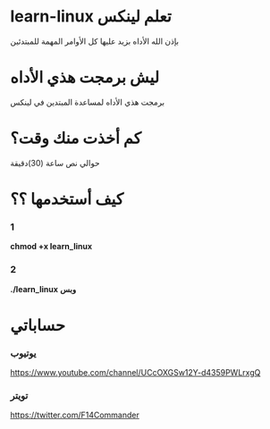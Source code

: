 # learn-linux تعلم لينكس
بإذن الله الأداه بزيد عليها كل الأوامر المهمة للمبتدئين
# ليش برمجت هذي الأداه
برمجت هذي الأداه لمساعدة المبتدين في لينكس
# كم أخذت منك وقت؟
حوالي نص ساعة (30)دقيقة
# كيف أستخدمها ؟؟
### 1 
**chmod +x learn_linux** 
### 2 
**./learn_linux**
**وبس**
# حساباتي
### **يوتيوب** 
https://www.youtube.com/channel/UCcOXGSw12Y-d4359PWLrxgQ
### **تويتر** 
https://twitter.com/F14Commander 
